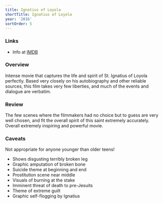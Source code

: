 ```yaml
---
title: Ignatius of Loyola
shortTitle: Ignatius of Loyola
year: '2016'
sortOrder: 5
---
```


### Links

* Info at [IMDB](https://www.imdb.com/title/tt5040624/)

### Overview

Intense movie that captures the life and spirit of St. Ignatius of Loyola perfectly. Based very closely on his autobiography and other reliable sources, this film takes very few liberties, and much of the events and dialogue are verbatim.

### Review

The few scenes where the filmmakers had no choice but to guess are very well chosen, and fit the overall spirit of this saint extremely accurately. Overall extremely inspiring and powerful movie.

### Caveats

Not appropriate for anyone younger than older teens!

* Shows disgusting terribly broken leg
* Graphic amputation of broken bone
* Suicide theme at beginning and end
* Prostitution scene near middle
* Visuals of burning at the stake
* Imminent threat of death to pre-Jesuits
* Theme of extreme guilt
* Graphic self-flogging by Ignatius
